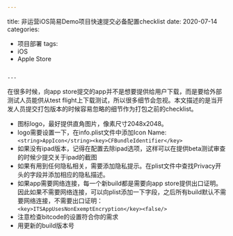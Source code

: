 ```yaml
---

```
title: 非运营iOS简易Demo项目快速提交必备配置checklist
date: 2020-07-14 
categories:
- 项目部署
tags:
- iOS
- Apple Store
```

---
```


在很多时候，向app store提交的app并不是想要提供给用户下载，而是要给外部测试人员能供从test flight上下载测试，所以很多细节会忽视。本文描述的是当开发人员提交打包版本的时候容易忽略的细节作为打包之前的checklist。

- 图标logo，最好提供直角图片，像素尺寸2048x2048。
- logo需要设置一下，在info.plist文件中添加Icon Name: `<string>AppIcon</string><key>CFBundleIdentifier</key>`
- 如果没有ipad版本，记得在配置去除ipad选项，这样可以在提供beta测试审查的时候少提交关于ipad的截图
- 如果有用到任何隐私相关，需要添加隐私提示。在plist文件中查找Privacy开头的字段并添加相应的隐私描述。
- 如果app需要网络连接，每一个新build都是需要向app store提供出口证明。因此如果不需要网络连接，可以向plist添加一下字段，之后所有build默认不需要网络连接，不需要出口证明：`<key>ITSAppUsesNonExemptEncryption</key><false/>`
- 注意检查bitcode的设置符合你的需求
- 用更新的build版本号
